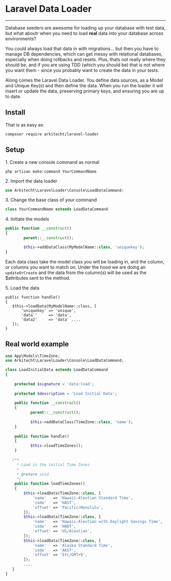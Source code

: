
# Laravel Data Loader
------

Database seeders are awesome for loading up your database with test data, but what aboutr when you need to load **real** data into your database across environments?

You could always load that data in with migrations... but then you have to manage DB dependencies, which can get messy with relational databases, especially when doing rollbacks and resets. Plus, thats not really where they should be, and if you are using TDD (which you should be) that is not where you want them - since you probably want to create the data in your tests.
 
 Along comes the Laravel Data Loader. You define data sources, as a Model and Unique Key(s) and then define the data. When you run the loader it will insert or update the data, preserving primary keys, and ensuring you are up to date. 
 
 ## Install
 
 That is as easy as:
 ```
 composer require arkitecht/laravel-loader
 ```
 
 
 ## Setup
 
 1\. Create a new console command as normal 
 ```
 php artisan make:command YourCommandName
 ```
 
 2\. Import the data loader
  ```php
  use Arkitecht\LaravelLoader\Console\LoadDataCommand;
  ```
 
 3\. Change the base class of your command
 ```php
 class YourCommandName extends LoadDataCommand
 ```
 
 4\. Initiate the models
 ```php
 public function __construct()
 {
         parent::__construct();
 
         $this->addDataClass(MyModelName::class, 'uniquekey');
 }
```
Each data class take the model class you will be loading in, and the column, or columns you want to match on. Under the hood we are doing an ```updateOrCreate``` and the data from the column(s) will be used as the $attributes sent to the method.   

5\. Load the data
 ```
 public function handle()
 {
    $this->loadData(MyModelName::class, [
        'uniquekey' => 'unique', 
        'data`'     => 'data', 
        'data2'     => 'data' .... 
    ]);
 }   
 ```
 
 ## Real world example
 
 ```php
 use App\Models\TimeZone;
 use Arkitecht\LaravelLoader\Console\LoadDataCommand;

 class LoadInitialData extends LoadDataCommand
 {
     
     protected $signature = 'data:load';
     
     protected $description = 'Load Initial Data';
     
     public function __construct()
     {
            parent::__construct();
                
            $this->addDataClass(TimeZone::class, 'name');
     }
     
     public function handle()
     {
            $this->loadTimeZones();
     }       
         
    /**
      * Load in the initial Time Zones
      *
      * @return void
      */
     public function loadTimeZones()
     {
         $this->loadData(TimeZone::class, [
             'name'   => 'Hawaii-Aleutian Standard Time',
             'code'   => 'HAST',
             'offset' => 'Pacific/Honolulu',
         ]);
         $this->loadData(TimeZone::class, [
             'name'   => 'Hawaii-Aleutian with Daylight Savings Time',
             'code'   => 'HADT',
             'offset' => 'US/Aleutian',
         ]);
         $this->loadData(TimeZone::class, [
             'name'   => 'Alaska Standard Time',
             'code'   => 'AKST',
             'offset' => 'Etc/GMT+9',
         ]);
         ....
    }     
}         
 